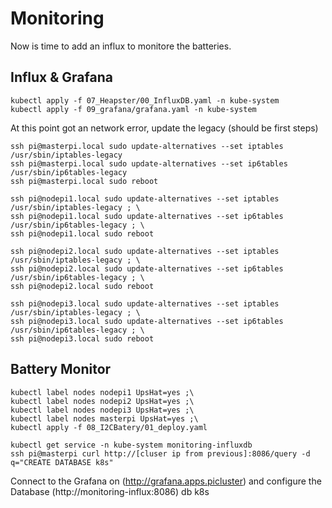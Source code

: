 # Monitoring
Now is time to add an influx to monitore the batteries.

## Influx & Grafana
```
kubectl apply -f 07_Heapster/00_InfluxDB.yaml -n kube-system
kubectl apply -f 09_grafana/grafana.yaml -n kube-system
```

At this point got an network error, update the legacy (should be first steps)
```
ssh pi@masterpi.local sudo update-alternatives --set iptables /usr/sbin/iptables-legacy
ssh pi@masterpi.local sudo update-alternatives --set ip6tables /usr/sbin/ip6tables-legacy
ssh pi@masterpi.local sudo reboot 

ssh pi@nodepi1.local sudo update-alternatives --set iptables /usr/sbin/iptables-legacy ; \
ssh pi@nodepi1.local sudo update-alternatives --set ip6tables /usr/sbin/ip6tables-legacy ; \
ssh pi@nodepi1.local sudo reboot 

ssh pi@nodepi2.local sudo update-alternatives --set iptables /usr/sbin/iptables-legacy ; \
ssh pi@nodepi2.local sudo update-alternatives --set ip6tables /usr/sbin/ip6tables-legacy ; \
ssh pi@nodepi2.local sudo reboot 

ssh pi@nodepi3.local sudo update-alternatives --set iptables /usr/sbin/iptables-legacy ; \
ssh pi@nodepi3.local sudo update-alternatives --set ip6tables /usr/sbin/ip6tables-legacy ; \
ssh pi@nodepi3.local sudo reboot 

```
## Battery Monitor

```
kubectl label nodes nodepi1 UpsHat=yes ;\
kubectl label nodes nodepi2 UpsHat=yes ;\
kubectl label nodes nodepi3 UpsHat=yes ;\
kubectl label nodes masterpi UpsHat=yes ;\
kubectl apply -f 08_I2CBatery/01_deploy.yaml

kubectl get service -n kube-system monitoring-influxdb 
ssh pi@masterpi curl http://[cluser ip from previous]:8086/query -d q="CREATE DATABASE k8s" 
```
Connect to the Grafana on (http://grafana.apps.picluster) and configure the Database (http://monitoring-influx:8086) db k8s
